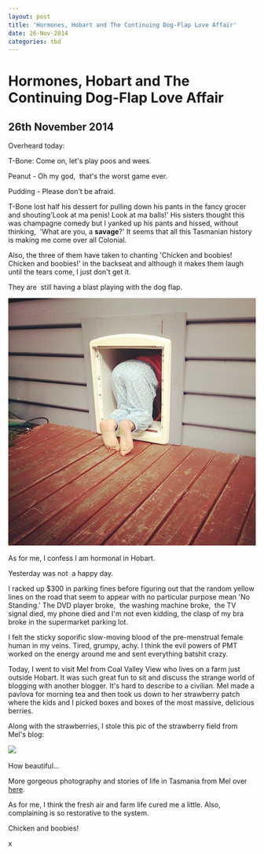 ```yaml
---
layout: post
title: 'Hormones, Hobart and The Continuing Dog-Flap Love Affair'
date: 26-Nov-2014
categories: tbd
---
```


# Hormones, Hobart and The Continuing Dog-Flap Love Affair

## 26th November 2014

Overheard today:

T-Bone: Come on,   let's play poos and wees.

Peanut - Oh my god,    that's the worst game ever.

Pudding - Please don't be afraid.

T-Bone lost half his dessert for pulling down his pants in the fancy grocer and shouting'Look at ma penis! Look at ma balls!' His sisters thought this was champagne comedy but I yanked up his pants and hissed,   without thinking,  'What are you, a **savage**?' It seems that all this Tasmanian history is making me come over all Colonial.

Also, the three of them have taken to chanting 'Chicken and boobies! Chicken and boobies!' in the backseat and although it makes them laugh until the tears come, I just don't get it.

They are  still having a blast playing with the dog flap.

<img class="photo-horiz" src="/images/2014/11/553262_10152985312401869_3582362164139188264_n.jpg" />

 

As for me, I confess I am hormonal in Hobart.

Yesterday was not  a happy day.

I racked up $300 in parking fines before figuring out that the random yellow lines on the road that seem to appear with no particular purpose mean 'No Standing.' The DVD player broke,  the washing machine broke,  the TV signal died, my phone died and I'm not even kidding, the clasp of my bra broke in the supermarket parking lot.

I felt the sticky soporific slow-moving blood of the pre-menstrual female human in my veins. Tired, grumpy, achy. I think the evil powers of PMT worked on the energy around me and sent everything batshit crazy.

Today, I went to visit Mel from Coal Valley View who lives on a farm just outside Hobart. It was such great fun to sit and discuss the strange world of blogging with another blogger. It's hard to describe to a civilian. Mel made a pavlova for morning tea and then took us down to her strawberry patch where the kids and I picked boxes and boxes of the most massive, delicious berries.

Along with the strawberries, I stole this pic of the strawberry field from Mel's blog:

<img class="photo-horiz" src="http://1.bp.blogspot.com/-Q1o3qobj0SU/VENT1Vv4ynI/AAAAAAAAG6Q/bERmBnZhkRk/s850/IMG_7092.JPG" />

How beautiful...

More gorgeous photography and stories of life in Tasmania from Mel over <a href="http://coalvalleyview.blogspot.com.au/">here</a>.

As for me, I think the fresh air and farm life cured me a little. Also, complaining is so restorative to the system.

Chicken and boobies!

x
